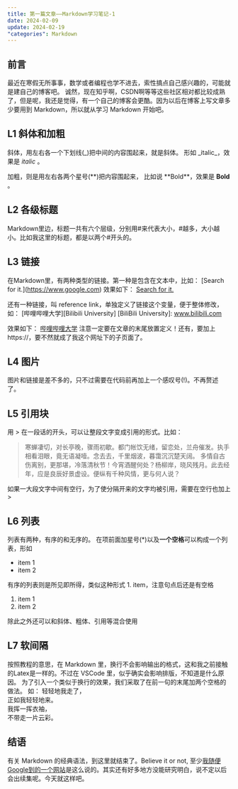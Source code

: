 ```yaml
---
title: 第一篇文章——Markdown学习笔记-1
date: 2024-02-09
update: 2024-02-19
"categories": Markdown
---
```


## 前言
最近在寒假无所事事，数学或者编程也学不进去，索性搞点自己感兴趣的，可能就是建自己的博客吧。
诚然，现在知乎啊，CSDN啊等等这些社区相对都比较成熟了，但是呢，我还是觉得，有一个自己的博客会更酷。因为以后在博客上写文章多少要用到 Markdown，所以就从学习 Markdown 开始吧。

## L1 斜体和加粗
斜体，用左右各一个下划线(_)把中间的内容围起来，就是斜体。
形如 \_italic\_，效果是 _italic_ 。

加粗，则是用左右各两个星号(\*\*)把内容围起来，
比如说 \*\*Bold\*\*，效果是 **Bold** 。

## L2 各级标题
Markdown里边，标题一共有六个层级，分别用\#来代表大小，\#越多，大小越小。比如我这里的标题，都是以两个\#开头的。

## L3 链接
在Markdown里，有两种类型的链接。第一种是包含在文本中，比如：
\[Search for it.]\(https://www.google.com)
效果如下：
[Search for it.](https://www.google.com)

还有一种链接，叫 reference link，单独定义了链接这个变量，便于整体修改，如：
\[哔哩哔哩大学]\[Bilibili University]
\[BiliBili University]: www.bilibili.com

效果如下：
[哔哩哔哩大学][Bilibili University]
注意一定要在文章的末尾放置定义！还有，要加上https://，要不然就成了我这个网址下的子页面了。

## L4 图片
图片和链接是差不多的，只不过需要在代码前再加上一个感叹号(!)。不再赘述了。

## L5 引用块

用 > 在一段话的开头，可以让整段文字变成引用的形式。比如：

> 寒蝉凄切，对长亭晚，骤雨初歇。都门帐饮无绪，留恋处，兰舟催发。执手相看泪眼，竟无语凝噎。念去去，千里烟波，暮霭沉沉楚天阔。
> 多情自古伤离别，更那堪，冷落清秋节！今宵酒醒何处？杨柳岸，晓风残月。此去经年，应是良辰好景虚设。便纵有千种风情，更与何人说？

如果一大段文字中间有空行，为了使分隔开来的文字均被引用，需要在空行也加上 >

## L6 列表
列表有两种，有序的和无序的。
在项前面加星号(*)以及**一个空格**可以构成一个列表，形如

* item 1
* item 2

有序的列表则是所见即所得，类似这种形式 1. item，注意句点后还是有空格
1. item 1
2. item 2

除此之外还可以和斜体、粗体、引用等混合使用

## L7 软间隔
按照教程的意思，在 Markdown 里，换行不会影响输出的格式，这和我之前接触的Latex是一样的。不过在 VSCode 里，似乎确实会影响排版，不知道是什么原因。
为了引入一个类似于换行的效果，我们采取了在前一句的末尾加两个空格的做法。
如：
轻轻地我走了，  
正如我轻轻地来。  
我挥一挥衣袖，  
不带走一片云彩。

## 结语
有关 Markdown 的经典语法，到这里就结束了。Believe it or not, 至少[我随便Google到的一个网站](https://www.markdowntutorial.com/)是这么说的。其实还有好多地方没能研究明白，说不定以后会出续集呢。今天就这样吧。

[BiliBili University]: https://www.bilibili.com